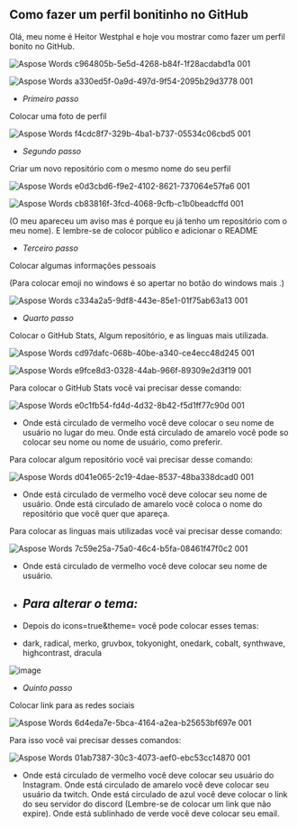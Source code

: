 ## Como fazer um perfil bonitinho no GitHub
Olá, meu nome é Heitor Westphal e hoje vou mostrar como fazer um perfil bonito no GitHub.

![Aspose Words c964805b-5e5d-4268-b84f-1f28acdabd1a 001](https://user-images.githubusercontent.com/102591958/164723492-3a627612-b605-4e26-8512-9716d7869242.png)

![Aspose Words a330ed5f-0a9d-497d-9f54-2095b29d3778 001](https://user-images.githubusercontent.com/102591958/164723741-dc917a07-b987-4315-b3ff-08987d74d41f.png)

* *Primeiro passo*

Colocar uma foto de perfil 

![Aspose Words f4cdc8f7-329b-4ba1-b737-05534c06cbd5 001](https://user-images.githubusercontent.com/102591958/164724585-838a9aca-7e23-4d9a-a4f7-6443ca034f3f.png)

* *Segundo passo*

Criar um novo repositório com o mesmo nome do seu perfil

![Aspose Words e0d3cbd6-f9e2-4102-8621-737064e57fa6 001](https://user-images.githubusercontent.com/102591958/164725296-3a4129ed-fbb9-48b6-b6df-b4c1efe2f64e.png)

![Aspose Words cb83816f-3fcd-4068-9cfb-c1b0beadcffd 001](https://user-images.githubusercontent.com/102591958/164725790-ceae4c28-47f1-46fc-ab06-73642ba042f9.png)

(O meu apareceu um aviso mas é porque eu já tenho um repositório com o meu nome).
E lembre-se de colocor público e adicionar o README

* *Terceiro passo*

Colocar algumas informações pessoais

(Para colocar emoji no windows é so apertar no botão do windows mais .)

![Aspose Words c334a2a5-9df8-443e-85e1-01f75ab63a13 001](https://user-images.githubusercontent.com/102591958/164726744-e640b0b7-2471-4cd9-893f-f32f022873ce.png)

* *Quarto passo*

Colocar o GitHub Stats, Algum repositório, e as linguas mais utilizada.

![Aspose Words cd97dafc-068b-40be-a340-ce4ecc48d245 001](https://user-images.githubusercontent.com/102591958/164727239-0aa18c56-31cd-464b-bfb2-d9beec43a477.png)

![Aspose Words e9fce8d3-0328-44ab-966f-89309e2d3f19 001](https://user-images.githubusercontent.com/102591958/164731345-48a389e1-8ca1-4964-95e1-bcedf32016e0.png)

Para colocar o GitHub Stats você vai precisar desse comando:

![Aspose Words e0c1fb54-fd4d-4d32-8b42-f5d1ff77c90d 001](https://user-images.githubusercontent.com/102591958/164728167-a2923b29-72b1-4db0-9fac-72271b823ce9.png)

* Onde está circulado de vermelho você deve colocar o seu nome de usuário no lugar do meu. Onde está circulado de amarelo você pode so colocar seu nome ou nome de usuário, como preferir.

Para colocar algum repositório você vai precisar desse comando:

![Aspose Words d041e065-2c19-4dae-8537-48ba338dcad0 001](https://user-images.githubusercontent.com/102591958/164730992-ac32e121-5b41-4c2a-b843-218d9c40cd38.png)

* Onde está circulado de vermelho você deve colocar seu nome de usuário. Onde está circulado de amarelo você coloca o nome do repositório que você quer que apareça.

Para colocar as linguas mais utilizadas você vai precisar desse comando:

![Aspose Words 7c59e25a-75a0-46c4-b5fa-08461f47f0c2 001](https://user-images.githubusercontent.com/102591958/164732191-95575919-0ee9-444a-a693-a3208162555e.png)

* Onde está circulado de vermelho você deve colocar seu nome de usuário.

*  ## *Para alterar o tema:*

* Depois do icons=true&theme= você pode colocar esses temas:
* dark, radical, merko, gruvbox, tokyonight, onedark, cobalt, synthwave, highcontrast, dracula

![image](https://user-images.githubusercontent.com/102591958/164729495-a8f2cefd-0ce9-4586-8131-06981c749446.png)


* *Quinto passo*

Colocar link para as redes sociais

![Aspose Words 6d4eda7e-5bca-4164-a2ea-b25653bf697e 001](https://user-images.githubusercontent.com/102591958/164733604-cb8d8642-58e8-4c49-b098-5cdcb3607f90.png)

Para isso você vai precisar desses comandos:

![Aspose Words 01ab7387-30c3-4073-aef0-ebc53cc14870 001](https://user-images.githubusercontent.com/102591958/164734389-571d0c26-d5ba-4782-8877-af97a1d9a001.png)

* Onde está circulado de vermelho você deve colocar seu usuário do Instagram. Onde está circulado de amarelo você deve colocar seu usuário da twitch. Onde está circulado de azul você deve colocar o link do seu servidor do discord (Lembre-se de colocar um link que não expire). Onde está sublinhado de verde você deve colocar seu email.
